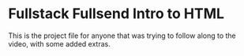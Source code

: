# Fullstack Fullsend Intro to HTML
This is the project file for anyone that was trying to follow along to the video, with some added extras.
